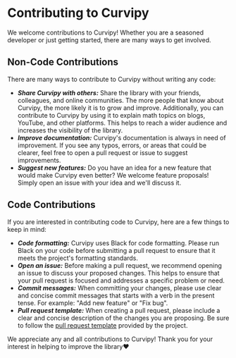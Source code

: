 # Contributing to Curvipy
We welcome contributions to Curvipy! Whether you are a seasoned developer or just getting started, there are many ways to get involved.

## Non-Code Contributions
There are many ways to contribute to Curvipy without writing any code:

- _**Share Curvipy with others:**_ Share the library with your friends, colleagues, and online communities. The more people that know about Curvipy, the more likely it is to grow and improve. Additionally, you can contribute to Curvipy by using it to explain math topics on blogs, YouTube, and other platforms. This helps to reach a wider audience and increases the visibility of the library.
- _**Improve documentation:**_ Curvipy's documentation is always in need of improvement. If you see any typos, errors, or areas that could be clearer, feel free to open a pull request or issue to suggest improvements.
- _**Suggest new features:**_ Do you have an idea for a new feature that would make Curvipy even better? We welcome feature proposals! Simply open an issue with your idea and we'll discuss it.

## Code Contributions
If you are interested in contributing code to Curvipy, here are a few things to keep in mind:

- _**Code formatting:**_ Curvipy uses Black for code formatting. Please run Black on your code before submitting a pull request to ensure that it meets the project's formatting standards.
- _**Open an issue:**_ Before making a pull request, we recommend opening an issue to discuss your proposed changes. This helps to ensure that your pull request is focused and addresses a specific problem or need.
- _**Commit messages:**_ When committing your changes, please use clear and concise commit messages that starts with a verb in the present tense. For example: "Add new feature" or "Fix bug".
- _**Pull request template:**_ When creating a pull request, please include a clear and concise description of the changes you are proposing. Be sure to follow the [pull request template](https://github.com/dylannalex/curvipy/blob/main/pull_request_template.md) provided by the project.

We appreciate any and all contributions to Curvipy! Thank you for your interest in helping to improve the library❤️